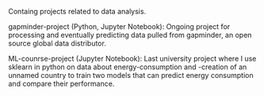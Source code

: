 Containg projects related to data analysis.

gapminder-project (Python, Jupyter Notebook):
Ongoing project for processing and eventually predicting data pulled from gapminder, an open source global data distributor.

ML-counrse-project (Jupyter Notebook):
Last university project where I use sklearn in python on data about energy-consumption and -creation of an unnamed country to train two models that can predict energy consumption and compare their performance.
